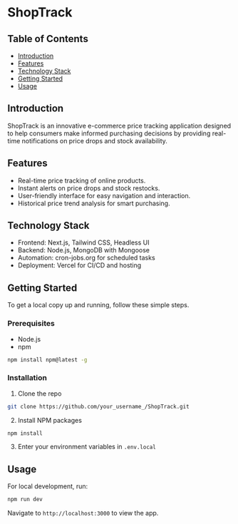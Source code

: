 # ShopTrack

## Table of Contents
- [Introduction](#introduction)
- [Features](#features)
- [Technology Stack](#technology-stack)
- [Getting Started](#getting-started)
- [Usage](#usage)

## Introduction
ShopTrack is an innovative e-commerce price tracking application designed to help consumers make informed purchasing decisions by providing real-time notifications on price drops and stock availability.

## Features
- Real-time price tracking of online products.
- Instant alerts on price drops and stock restocks.
- User-friendly interface for easy navigation and interaction.
- Historical price trend analysis for smart purchasing.

## Technology Stack
- Frontend: Next.js, Tailwind CSS, Headless UI
- Backend: Node.js, MongoDB with Mongoose
- Automation: cron-jobs.org for scheduled tasks
- Deployment: Vercel for CI/CD and hosting

## Getting Started
To get a local copy up and running, follow these simple steps.

### Prerequisites
- Node.js
- npm

```bash
npm install npm@latest -g
```

### Installation
1. Clone the repo
```bash
git clone https://github.com/your_username_/ShopTrack.git
```
2. Install NPM packages
```bash
npm install
```
3. Enter your environment variables in `.env.local`

## Usage
For local development, run:
```bash
npm run dev
```
Navigate to `http://localhost:3000` to view the app.
